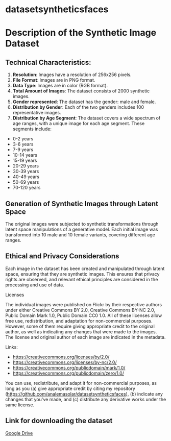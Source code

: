 # datasetsyntheticsfaces

# Description of the Synthetic Image Dataset

## Technical Characteristics:

1. **Resolution**: Images have a resolution of 256x256 pixels.
2. **File Format**: Images are in PNG format.
3. **Data Type**: Images are in color (RGB format).
4. **Total Amount of Images**: The dataset consists of 2000 synthetic images.
5. **Gender represented**: The dataset has the gender: male and female.
6. **Distribution by Gender**: Each of the two genders includes 100 representative images.
7. **Distribution by Age Segment**: The dataset covers a wide spectrum of age ranges, with a unique image for each age segment. These segments include:

- 0-2 years
- 3-6 years
- 7-9 years
- 10-14 years
- 15-19 years
- 20-29 years
- 30-39 years
- 40-49 years
- 50-69 years
- 70-120 years

## Generation of Synthetic Images through Latent Space

The original images were subjected to synthetic transformations through latent space manipulations of a generative model. Each initial image was transformed into 10 male and 10 female variants, covering different age ranges.

## Ethical and Privacy Considerations

Each image in the dataset has been created and manipulated through latent space, ensuring that they are synthetic images. This ensures that privacy rights are observed, and relevant ethical principles are considered in the processing and use of data.

Licenses

The individual images were published on Flickr by their respective authors under either Creative Commons BY 2.0, Creative Commons BY-NC 2.0, Public Domain Mark 1.0, Public Domain CC0 1.0. All of these licenses allow free use, redistribution, and adaptation for non-commercial purposes. However, some of them require giving appropriate credit to the original author, as well as indicating any changes that were made to the images. The license and original author of each image are indicated in the metadata.

Links: 
- https://creativecommons.org/licenses/by/2.0/
- https://creativecommons.org/licenses/by-nc/2.0/
- https://creativecommons.org/publicdomain/mark/1.0/
- https://creativecommons.org/publicdomain/zero/1.0/

You can use, redistribute, and adapt it for non-commercial purposes, as long as you (a) give appropriate credit by citing my repository (https://github.com/analemasolar/datasetsyntheticsfaces), (b) indicate any changes that you've made, and (c) distribute any derivative works under the same license.

## Link for downloading the dataset
[Google Drive](https://drive.google.com/drive/folders/1LLFm8CAQKflYgqCWoeio99DmlzecftZb?usp=sharing)
